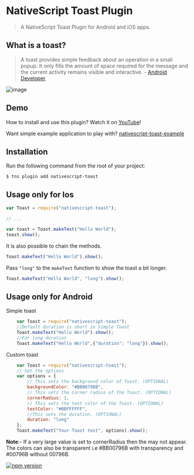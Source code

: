 # NativeScript Toast Plugin

> A NativeScript Toast Plugin for Android and iOS apps.

## What is a toast?

> A toast provides simple feedback about an operation in a small popup. It only fills the amount of space required for the message and the current activity remains visible and interactive. - [Android Developer](http://developer.android.com/guide/topics/ui/notifiers/toasts.html)

![image](showcase.png)

## Demo

How to install and use this plugin? Watch it on [YouTube](https://www.youtube.com/watch?v=2RWtX4crzyE)!

Want simple example application to play with? [nativescript-toast-example](https://github.com/TobiasHennig/nativescript-toast-example)

## Installation

Run the following command from the root of your project:

```
$ tns plugin add nativescript-toast
```

## Usage only for Ios

```js
var Toast = require("nativescript-toast");

// ...

var toast = Toast.makeText("Hello World");
toast.show();
```

It is also possible to chain the methods.
```js
Toast.makeText("Hello World").show();
```

Pass `"long"` to the `makeText` function to show the toast a bit longer.
```js
Toast.makeText("Hello World", "long").show();
```

## Usage only for Android

Simple toast
```js
    var Toast = require("nativescript-toast");
    //Default duration is short in Simple Toast
    Toast.makeText("Hello World").show();
    //For long duration
    Toast.makeText("Hello World",{"duration": "long"}).show();
```

Custom toast
```js
    var Toast = require("nativescript-toast");
    // Set the options
    var options = {
        // This sets the background color of Toast. (OPTIONAL)
        backgroundColor: "#BB00796B",
        // This sets the corner radius of the Toast. (OPTIONAL)
        cornerRadius: 1,
        // This sets the text color of the Toast. (OPTIONAL)
        textColor: "#BBFFFFFF",
        //This sets the duration. (OPTIONAL)
        duration: "long"
    };
    Toast.makeText("Your Toast text", options).show();
```

**Note**:- If a very large value is set to cornerRadius then the may not appear. The colors can also be transparent i.e #BB00796B with transparency and #00796B without 00796B.

[![npm version](https://badge.fury.io/js/nativescript-toast.svg)](http://badge.fury.io/js/nativescript-toast)
